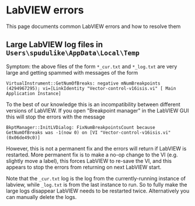 # LabVIEW errors

This page documents common LabVIEW errors and how to resolve them

## Large LabVIEW log files in `Users\spudulike\AppData\Local\Temp`

Symptom: the above files of the form `*_cur.txt` and `*_log.txt` are very large and getting spammed with messages of the form 

```
VirtualInstrument::GetNumOfBreaks: negative mNumBreakpoints (4294967295); vi=[LinkIdentity "Vector-control-v16isis.vi" [ Main Application Instance]
```

To the best of our knowledge this is an incompatibility between different versions of LabVIEW. If you open "Breakpoint manager" in the LabVIEW GUI this will stop the errors with the message 

```
BkptManager::InitLVDialog: FixNumBreakpointsCount because GetNumOfBreaks was -1(now 0) on [VI "Vector-control-v16isis.vi" (0x06de49c0)]
```

However, this is not a permanent fix and the errors will return if LabVIEW is restarted. More permanent fix is to make a no-op change to the VI (e.g. slightly move a label), this forces LabVIEW to re-save the VI, and this appears to stop the errors from returning on next LabVIEW start.

Note that the `_cur.txt` log is the log from the currently-running instance of labview, while `_log.txt` is from the last instance to run. So to fully make the large logs disappear LabVIEW needs to be restarted twice. Alternatively you can manually delete the logs.